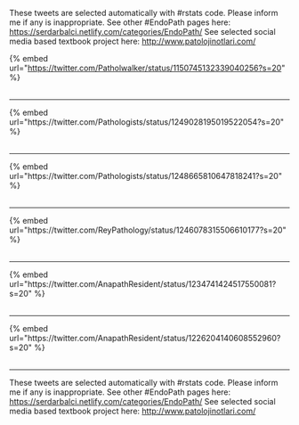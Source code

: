

These tweets are selected automatically with #rstats code. Please inform me if any is inappropriate.
See other #EndoPath pages here: https://serdarbalci.netlify.com/categories/EndoPath/ 
See selected social media based textbook project here: http://www.patolojinotlari.com/

{% embed url="https://twitter.com/Patholwalker/status/1150745132339040256?s=20" %}<br>
<br>
<hr>
{% embed url="https://twitter.com/Pathologists/status/1249028195019522054?s=20" %}<br>
<br>
<hr>
{% embed url="https://twitter.com/Pathologists/status/1248665810647818241?s=20" %}<br>
<br>
<hr>
{% embed url="https://twitter.com/ReyPathology/status/1246078315506610177?s=20" %}<br>
<br>
<hr>
{% embed url="https://twitter.com/AnapathResident/status/1234741424517550081?s=20" %}<br>
<br>
<hr>
{% embed url="https://twitter.com/AnapathResident/status/1226204140608552960?s=20" %}<br>
<br>
<hr>


These tweets are selected automatically with #rstats code. Please inform me if any is inappropriate.
See other #EndoPath pages here: https://serdarbalci.netlify.com/categories/EndoPath/ 
See selected social media based textbook project here: http://www.patolojinotlari.com/
